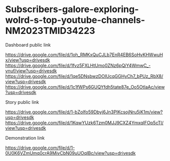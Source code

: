 # Subscribers-galore-exploring-wolrd-s-top-youtube-channels-NM2023TMID34223

Dashboard  public link

https://drive.google.com/file/d/1oh_RMKxQuCJLb7EnR4EB6SoHvKHWwuHx/view?usp=drivesdk
https://drive.google.com/file/d/1fvz5FXLHtUmo0ZNz6pQiY4WmwC_-vnuf/view?usp=drivesdk
https://drive.google.com/file/d/1qe5DNsbwzDOIUcqGGHyCh7_bPUz_RbX8/view?usp=drivesdk
https://drive.google.com/file/d/1c1fWPs6GUQYfdh5tate87e_Oo5OtlaAc/view?usp=drivesdk

Story public link

https://drive.google.com/file/d/1-bZolfo59Dbyj6Jn3PIKcsojNru5jK1m/view?usp=drivesdk
https://drive.google.com/file/d/1KqwYUzk6Tzm0MJJ9CXZ4YmxqIFOp5cTl/view?usp=drivesdk

Demonstration link

https://drive.google.com/file/d/1-0U0K6VZmUmq0crA9MivCbN09uUOqIBc/view?usp=drivesdk
